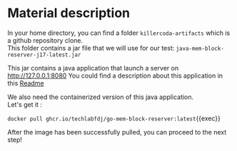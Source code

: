 # Material description

In your home directory, you can find a folder `killercoda-artifacts` which is a github repository clone.    
This folder contains a jar file that we will use for our test: `java-mem-block-reserver-j17-latest.jar`  

This jar contains a java application that launch a server on http://127.0.0.1:8080
You could find a description about this application in this [Readme](https://github.com/techlabfdj/killercoda/blob/main/java-mem-block-reserver/README.md)

We also need the containerized version of this java application.  
Let's get it :  

`docker pull ghcr.io/techlabfdj/go-mem-block-reserver:latest`{{exec}}  

After the image has been successfully pulled, you can proceed to the next step!